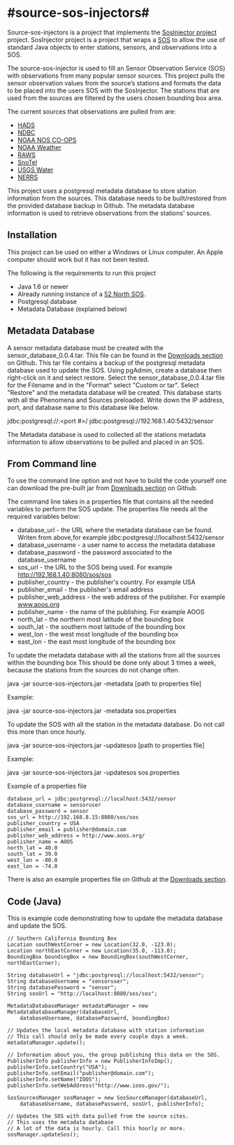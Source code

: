 #source-sos-injectors#
====================
Source-sos-injectors is a project that implements the [SosInjector project](https://github.com/axiomalaska/sos-injection) project. SosInjector project is a project that wraps a [SOS](http://52north.org/communities/sensorweb/sos/) to allow the use of standard Java objects to enter stations, sensors, and observations into a SOS. 

The source-sos-injector is used to fill an Sensor Observation Service (SOS) with observations from many popular sensor sources. This project pulls the sensor observation values from the source’s stations and formats the data to be placed into the users SOS with the SosInjector. The stations that are used from the sources are filtered by the users chosen bounding box area. 

The current sources that observations are pulled from are:

* [HADS](http://dipper.nws.noaa.gov/hdsc/pfds/)
* [NDBC](http://www.ndbc.noaa.gov/)
* [NOAA NOS CO-OPS](http://tidesonline.nos.noaa.gov/)
* [NOAA Weather](http://www.nws.noaa.gov/)
* [RAWS](http://www.raws.dri.edu/)
* [SnoTel](http://www.wcc.nrcs.usda.gov/)
* [USGS Water](http://waterdata.usgs.gov/ak/nwis/uv)
* [NERRS](http://www.nerrs.noaa.gov/)


This project uses a postgresql metadata database to store station information 
from the sources. This database needs to be built/restored from the provided database 
backup in Github. The metadata database information is used to retrieve observations 
from the stations' sources.

Installation
------------
This project can be used on either a Windows or Linux computer. An Apple computer should work but it has not been tested. 

The following is the requirements to run this project
* Java 1.6 or newer 
* Already running instance of a [52 North SOS](http://52north.org/communities/sensorweb/sos/).
* Postgresql database
* Metadata Database (explained below)

Metadata Database
-----------------
A sensor metadata database must be created with the sensor_database_0.0.4.tar. This file can be found in the [Downloads section](https://github.com/axiomalaska/source-sos-injectors/downloads) on Github. This tar file contains a backup of the postgresql metadata database used to update the SOS. Using pgAdmin, create a database then right-click on it and select restore. Select the sensor_database_0.0.4.tar file for the Filename and in the "Format" select "Custom or tar". Select "Restore" and the metadata database will be created. This database starts with all the Phenomena and Sources preloaded. Write down the IP address, port, and database name to this database like below. 

jdbc:postgresql://<IPAddress>:<port #>/<databasename>
jdbc:postgresql://192.168.1.40:5432/sensor

The Metadata database is used to collected all the stations metadata information to allow observations to be pulled and placed in an SOS. 

From Command line
-----------------
To use the command line option and not have to build the code yourself one can download the pre-built jar from 
[Downloads section](https://github.com/axiomalaska/source-sos-injectors/downloads) on Github. 

The command line takes in a properties file that contains all the needed variables to perform the SOS update. 
The properties file needs all the required variables below:
* database_url - the URL where the metadata database can be found. Writen from above,for example jdbc:postgresql://localhost:5432/sensor
* database_username - a user name to access the metadata database
* database_password - the password associated to the database_username
* sos_url - the URL to the SOS being used. For example http://192.168.1.40:8080/sos/sos
* publisher_country - the publisher's country. For example USA
* publisher_email - the publisher's email address
* publisher_web_address - the web address of the publisher. For example www.aoos.org
* publisher_name - the name of the publishing. For example AOOS
* north_lat - the northern most latitude of the bounding box
* south_lat - the southern most latitude of the bounding box
* west_lon - the west most longitude of the bounding box
* east_lon - the east most longitude of the bounding box


To update the metadata database with all the stations from all the sources within the bounding box
This should be done only about 3 times a week, because the stations from the sources do not change often.

java -jar source-sos-injectors.jar -metadata [path to properties file]
	
Example:

java -jar source-sos-injectors.jar -metadata sos.properties
	
To update the SOS with all the station in the metadata database. Do not call this more than once hourly.

java -jar source-sos-injectors.jar -updatesos [path to properties file]

Example:

java -jar source-sos-injectors.jar -updatesos sos.properties

Example of a properties file

    database_url = jdbc:postgresql://localhost:5432/sensor
    database_username = sensoruser
    database_password = sensor
    sos_url = http://192.168.8.15:8080/sos/sos
    publisher_country = USA
    publisher_email = publisher@domain.com
    publisher_web_address = http://www.aoos.org/
    publisher_name = AOOS
    north_lat = 40.0
    south_lat = 39.0
    west_lon = -80.0
    east_lon = -74.0

There is also an example properties file on Github at the [Downloads section](https://github.com/axiomalaska/source-sos-injectors/downloads).

Code (Java)
-----------
This is example code demonstrating how to update the metadata database and update
the SOS. 

    // Southern California Bounding Box
    Location southWestCorner = new Location(32.0, -123.0);
    Location northEastCorner = new Location(35.0, -113.0);
    BoundingBox boundingBox = new BoundingBox(southWestCorner, northEastCorner);
    
    String databaseUrl = "jdbc:postgresql://localhost:5432/sensor";
    String databaseUsername = "sensoruser";
    String databasePassword = "sensor";
    String sosUrl = "http://localhost:8080/sos/sos";
    
    MetadataDatabaseManager metadataManager = new MetadataDatabaseManager(databaseUrl, 
    	databaseUsername, databasePassword, boundingBox)
    
    // Updates the local metadata database with station information
    // This call should only be made every couple days a week. 
    metadataManager.update();
    
    // Information about you, the group publishing this data on the SOS. 
    PublisherInfo publisherInfo = new PublisherInfoImp();
    publisherInfo.setCountry("USA");
    publisherInfo.setEmail("publisher@domain.com");
    publisherInfo.setName("IOOS");
    publisherInfo.setWebAddress("http://www.ioos.gov/");
    
    SosSourcesManager sosManager = new SosSourceManager(databaseUrl, 
    	databaseUsername, databasePassword, sosUrl, publisherInfo);
    	
    // Updates the SOS with data pulled from the source sites. 
    // This uses the metadata database
    // A lot of the data is hourly. Call this hourly or more. 
    sosManager.updateSos();
    
